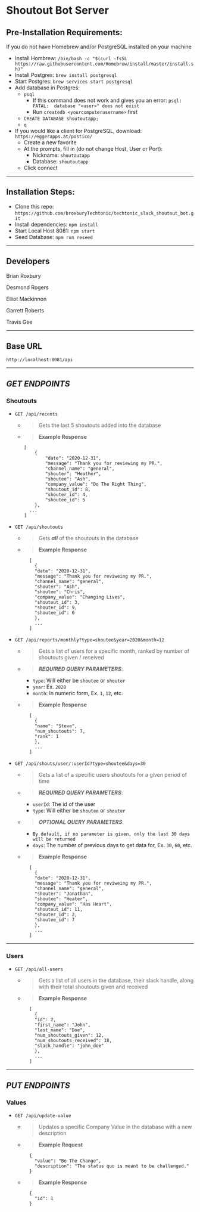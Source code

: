 # Shoutout Bot Server

## Pre-Installation Requirements:
If you do not have Homebrew and/or PostgreSQL installed on your machine
- Install Hombrew: `/bin/bash -c "$(curl -fsSL https://raw.githubusercontent.com/Homebrew/install/master/install.sh)"`
- Install Postgres: `brew install postgresql`
- Start Postgres: `brew services start postgresql`
- Add database in Postgres: 
  - `psql`
    - If this command does not work and gives you an error: `psql: FATAL:  database "<user>" does not exist`
    - Run `createdb <yourcomputerusername>` first
  - `CREATE DATABASE shoutoutapp;`
  - `q`
- If you would like a client for PostgreSQL, download: `https://eggerapps.at/postico/`
  - Create a new favorite
  - At the prompts, fill in (do not change Host, User or Port):
      - Nickname: `shoutoutapp`
      - Database: `shoutoutapp`
  - Click connect
---

## Installation Steps:
- Clone this repo: ```https://github.com/broxburyTechtonic/techtonic_slack_shoutout_bot.git```
- Install dependencies: ```npm install```
- Start Local Host 8081: ```npm start```
- Seed Database: ```npm run reseed```

---

## Developers
Brian Roxbury

Desmond Rogers

Elliot Mackinnon

Garrett Roberts

Travis Gee

---

## Base URL

`http://localhost:8081/api`

---

## ***GET ENDPOINTS***

### Shoutouts

- `GET /api/recents`

  - > Gets the last 5 shoutouts added into the database 
  - > **Example Response**
    ```
    [
        {
            "date": "2020-12-31",
            "message": "Thank you for reviewing my PR.",
            "channel_name": "general",
            "shouter": "Heather",
            "shoutee": "Ash",
            "company_value": "Do The Right Thing",
            "shoutout_id": 8,
            "shouter_id": 4,
            "shoutee_id": 5
        },
      ...
    ]
    ```
- `GET /api/shoutouts`

  - > Gets ***all*** of the shoutouts in the database
  - > **Example Response**
    ```
      [
        {
        "date": "2020-12-31",
        "message": "Thank you for reviweing my PR.",
        "channel_name": "general",
        "shouter": "Ash",
        "shoutee": "Chris",
        "company_value": "Changing Lives",
        "shoutout_id": 3,
        "shouter_id": 9,
        "shoutee_id": 6
        },
        ...
      ]
    ```
- `GET /api/reports/monthly?type=shoutee&year=2020&month=12`

  - > Gets a list of users for a specific month, ranked by number of shoutouts given / received
  - > ***REQUIRED QUERY PARAMETERS***:
    - `type`: Will either be `shoutee` or `shouter`
    - `year`: Ex. `2020`
    - `month`: In numeric form, Ex. `1`, `12`, etc.
  - > **Example Response**
    ```
      [
        {
        "name": "Steve",
        "num_shoutouts": 7,
        "rank": 1
        },
        ...
      ]
    ```
- `GET /api/shouts/user/:userId?type=shoutee&days=30`

  - > Gets a list of a specific users shoutouts for a given period of time
  - > ***REQUIRED QUERY PARAMETERS***:
    - `userId`: The id of the user
    - `type`: Will either be `shoutee` or `shouter`
  - > ***OPTIONAL QUERY PARAMETERS***:
    - `By default, if no parameter is given, only the last 30 days will be returned`
    - `days`: The number of previous days to get data for, Ex. `30`, `60`, etc.
  - > **Example Response**
    ```
      [
        {
        "date": "2020-12-31",
        "message": "Thank you for reviweing my PR.",
        "channel_name": "general",
        "shouter": "Jonathan",
        "shoutee": "Heater",
        "company_value": "Has Heart",
        "shoutout_id": 11,
        "shouter_id": 2,
        "shoutee_id": 7
        },
        ...
      ]
    ```

---

### Users

- `GET /api/all-users`

  - > Gets a list of all users in the database, their slack handle, along with their total shoutouts given and received
  - > **Example Response**
    ```
      [
        {
        "id": 2,
        "first_name": "John",
        "last_name": "Doe",
        "num_shoutouts_given": 12,
        "num_shoutouts_received": 18,
        "slack_handle": "john_doe"
        },
        ...
      ]
    ```

---

## ***PUT ENDPOINTS***

### Values

- `GET /api/update-value`

  - > Updates a specific Company Value in the database with a new description
  - > **Example Request**
    ```
      {
        "value": "Be The Change",
        "description": "The status quo is meant to be challenged."
      }
    ```
  - > **Example Response**
    ```
      {
        "id": 1
      }
    ```

